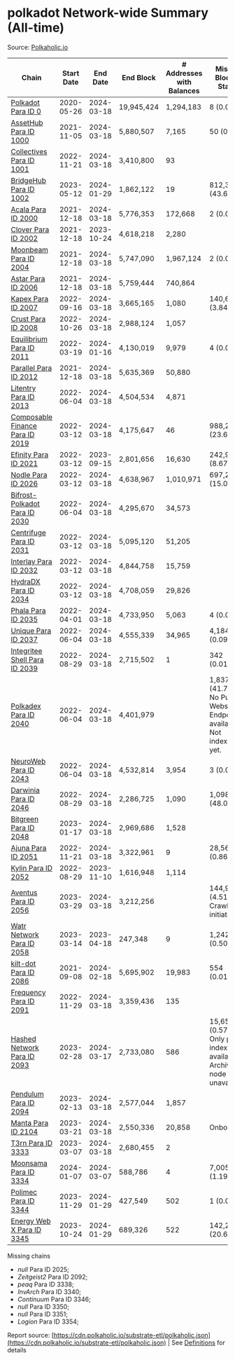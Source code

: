 # polkadot Network-wide Summary (All-time)

Source: [Polkaholic.io](https://polkaholic.io)


| Chain            | Start Date | End Date | End Block | # Addresses with Balances | Missing Blocks / Status |
| ---------------- | ---------- | ---------| --------- | ------------------------- | ----------------------- |
| [Polkadot Para ID 0](/polkadot/0-polkadot) | 2020-05-26 | 2024-03-18 | 19,945,424 |  1,294,183 | 8 (0.00%)  |
| [AssetHub Para ID 1000](/polkadot/1000-assethub) | 2021-11-05 | 2024-03-18 | 5,880,507 |  7,165 | 50 (0.00%)  |
| [Collectives Para ID 1001](/polkadot/1001-collectives) | 2022-11-21 | 2024-03-18 | 3,410,800 |  93 |    |
| [BridgeHub Para ID 1002](/polkadot/1002-bridgehub) | 2023-05-12 | 2024-01-29 | 1,862,122 |  19 | 812,302 (43.62%)  |
| [Acala Para ID 2000](/polkadot/2000-acala) | 2021-12-18 | 2024-03-18 | 5,776,353 |  172,668 | 2 (0.00%)  |
| [Clover Para ID 2002](/polkadot/2002-clover) | 2021-12-18 | 2023-10-24 | 4,618,218 |  2,280 |    |
| [Moonbeam Para ID 2004](/polkadot/2004-moonbeam) | 2021-12-18 | 2024-03-18 | 5,747,090 |  1,967,124 | 2 (0.00%)  |
| [Astar Para ID 2006](/polkadot/2006-astar) | 2021-12-18 | 2024-03-18 | 5,759,444 |  740,864 |    |
| [Kapex Para ID 2007](/polkadot/2007-kapex) | 2022-09-16 | 2024-03-18 | 3,665,165 |  1,080 | 140,668 (3.84%)  |
| [Crust Para ID 2008](/polkadot/2008-crust) | 2022-10-26 | 2024-03-18 | 2,988,124 |  1,057 |    |
| [Equilibrium Para ID 2011](/polkadot/2011-equilibrium) | 2022-03-19 | 2024-01-16 | 4,130,019 |  9,979 | 4 (0.00%)  |
| [Parallel Para ID 2012](/polkadot/2012-parallel) | 2021-12-18 | 2024-03-18 | 5,635,369 |  50,880 |    |
| [Litentry Para ID 2013](/polkadot/2013-litentry) | 2022-06-04 | 2024-03-18 | 4,504,534 |  4,871 |    |
| [Composable Finance Para ID 2019](/polkadot/2019-composable) | 2022-03-12 | 2024-03-18 | 4,175,647 |  46 | 988,228 (23.67%)  |
| [Efinity Para ID 2021](/polkadot/2021-efinity) | 2022-03-12 | 2023-09-15 | 2,801,656 |  16,630 | 242,949 (8.67%)  |
| [Nodle Para ID 2026](/polkadot/2026-nodle) | 2022-03-12 | 2024-03-18 | 4,638,967 |  1,010,971 | 697,251 (15.03%)  |
| [Bifrost-Polkadot Para ID 2030](/polkadot/2030-bifrost) | 2022-06-04 | 2024-03-18 | 4,295,670 |  34,573 |    |
| [Centrifuge Para ID 2031](/polkadot/2031-centrifuge) | 2022-03-12 | 2024-03-18 | 5,095,120 |  51,205 |    |
| [Interlay Para ID 2032](/polkadot/2032-interlay) | 2022-03-12 | 2024-03-18 | 4,844,758 |  15,759 |    |
| [HydraDX Para ID 2034](/polkadot/2034-hydradx) | 2022-03-12 | 2024-03-18 | 4,708,059 |  29,826 |    |
| [Phala Para ID 2035](/polkadot/2035-phala) | 2022-04-01 | 2024-03-18 | 4,733,950 |  5,063 | 4 (0.00%)  |
| [Unique Para ID 2037](/polkadot/2037-unique) | 2022-06-04 | 2024-03-18 | 4,555,339 |  34,965 | 4,184 (0.09%)  |
| [Integritee Shell Para ID 2039](/polkadot/2039-integritee) | 2022-08-29 | 2024-03-18 | 2,715,502 |  1 | 342 (0.01%)  |
| [Polkadex Para ID 2040](/polkadot/2040-polkadex) | 2022-06-04 | 2024-03-18 | 4,401,979 |   | 1,837,152 (41.73%) No Public Websocket Endpoint available: Not indexing yet. |
| [NeuroWeb Para ID 2043](/polkadot/2043-neuroweb) | 2022-06-04 | 2024-03-18 | 4,532,814 |  3,954 | 3 (0.00%)  |
| [Darwinia Para ID 2046](/polkadot/2046-darwinia) | 2022-08-29 | 2024-03-18 | 2,286,725 |  1,090 | 1,098,047 (48.02%)  |
| [Bitgreen Para ID 2048](/polkadot/2048-bitgreen) | 2023-01-17 | 2024-03-18 | 2,969,686 |  1,528 |    |
| [Ajuna Para ID 2051](/polkadot/2051-ajuna) | 2022-11-21 | 2024-03-18 | 3,322,961 |  9 | 28,565 (0.86%)  |
| [Kylin Para ID 2052](/polkadot/2052-kylin) | 2022-08-29 | 2023-11-10 | 1,616,948 |  1,114 |    |
| [Aventus Para ID 2056](/polkadot/2056-aventus) | 2023-03-29 | 2024-03-18 | 3,212,256 |   | 144,921 (4.51%) Crawling initiated |
| [Watr Network Para ID 2058](/polkadot/2058-watr) | 2023-03-14 | 2023-04-18 | 247,348 |  9 | 1,242 (0.50%)  |
| [kilt-dot Para ID 2086](/polkadot/2086-kilt) | 2021-09-08 | 2024-02-18 | 5,695,902 |  19,983 | 554 (0.01%)  |
| [Frequency Para ID 2091](/polkadot/2091-frequency) | 2022-11-29 | 2024-03-18 | 3,359,436 |  135 |    |
| [Hashed Network Para ID 2093](/polkadot/2093-hashed) | 2023-02-28 | 2024-03-17 | 2,733,080 |  586 | 15,650 (0.57%) Only partial index available: Archive node unavailable |
| [Pendulum Para ID 2094](/polkadot/2094-pendulum) | 2023-02-13 | 2024-03-18 | 2,577,044 |  1,857 |    |
| [Manta Para ID 2104](/polkadot/2104-manta) | 2023-03-21 | 2024-03-18 | 2,550,336 |  20,858 |   Onboarding |
| [T3rn Para ID 3333](/polkadot/3333-t3rn) | 2023-03-07 | 2024-03-18 | 2,680,455 |  2 |    |
| [Moonsama Para ID 3334](/polkadot/3334-moonsama) | 2024-01-07 | 2024-03-07 | 588,786 |  4 | 7,005 (1.19%)  |
| [Polimec Para ID 3344](/polkadot/3344-polimec) | 2023-11-29 | 2024-01-29 | 427,549 |  502 | 1 (0.00%)  |
| [Energy Web X Para ID 3345](/polkadot/3345-energywebx) | 2023-10-24 | 2024-01-29 | 689,326 |  522 | 142,272 (20.64%)  |

Missing chains


* *null* Para ID 2025; 
* *Zeitgeist2* Para ID 2092; 
* *peaq* Para ID 3338; 
* *InvArch* Para ID 3340; 
* *Continuum* Para ID 3346; 
* *null* Para ID 3350; 
* *null* Para ID 3351; 
* *Logion* Para ID 3354; 

Report source: [https://cdn.polkaholic.io/substrate-etl/polkaholic.json](https://cdn.polkaholic.io/substrate-etl/polkaholic.json) | See [Definitions](/DEFINITIONS.md) for details
